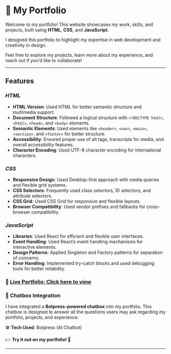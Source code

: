
# 🌟 My Portfolio

Welcome to my portfolio! This website showcases my work, skills, and projects, built using **HTML**, **CSS**, and **JavaScript**.

I designed this portfolio to highlight my expertise in web development and creativity in design.

Feel free to explore my projects, learn more about my experience, and reach out if you'd like to collaborate!

---

## Features

### *HTML*

  - **HTML Version**: Used HTML for better semantic structure and multimedia support.
  - **Document Structure**: Followed a logical structure with `<!DOCTYPE html>`, `<html>`, `<head>`, and `<body>` elements.
  - **Semantic Elements**: Used elements like `<header>`, `<nav>`, `<main>`, `<section>`, and `<footer>` for better structure.
  - **Accessibility**: Ensured proper use of alt tags, transcripts for media, and overall accessibility features.
  - **Character Encoding**: Used UTF-8 character encoding for international characters.

### *CSS*

  - **Responsive Design**: Used Desktop-first approach with media queries and flexible grid systems.
  - **CSS Selectors**: Frequently used class selectors, ID selectors, and attribute selectors.
  - **CSS Grid**: Used CSS Grid for responsive and flexible layouts.
  - **Browser Compatibility**: Used vendor prefixes and fallbacks for cross-browser compatibility.

### *JavaScript*

  - **Libraries**: Used React for efficient and flexible user interfaces.
  - **Event Handling**: Used React’s event handling mechanisms for interactive elements.
  - **Design Patterns**: Applied Singleton and Factory patterns for separation of concerns.
  - **Error Handling**: Implemented try-catch blocks and used debugging tools for better reliability.

### 🔗 **[Live Portfolio: Click here to view](https://mkhulekani.github.io/Personal_Portfolio/style.html)**

### 💬 **Chatbox Integration**

I have integrated a **Botpress-powered chatbox** into my portfolio. This chatbox is designed to answer all the questions users may ask regarding my portfolio, projects, and experience.

🛠️ **Tech Used**: Botpress (AI Chatbot)

👉 **Try it out on my portfolio! 🚀**


---





